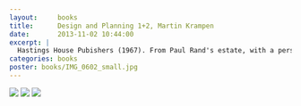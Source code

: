 ```yaml
---
layout:     books
title:      Design and Planning 1+2, Martin Krampen
date:       2013-11-02 10:44:00
excerpt: |
  Hastings House Pubishers (1967). From Paul Rand's estate, with a personal note from the author.
categories: books
poster: books/IMG_0602_small.jpg
---
```


<div class="grid_12">
  <img src="{% asset_path books/IMG_0602.jpg %}" />
  <img src="{% asset_path books/IMG_0601.jpg %}" />
  <img src="{% asset_path books/IMG_0600.jpg %}" />
</div>

